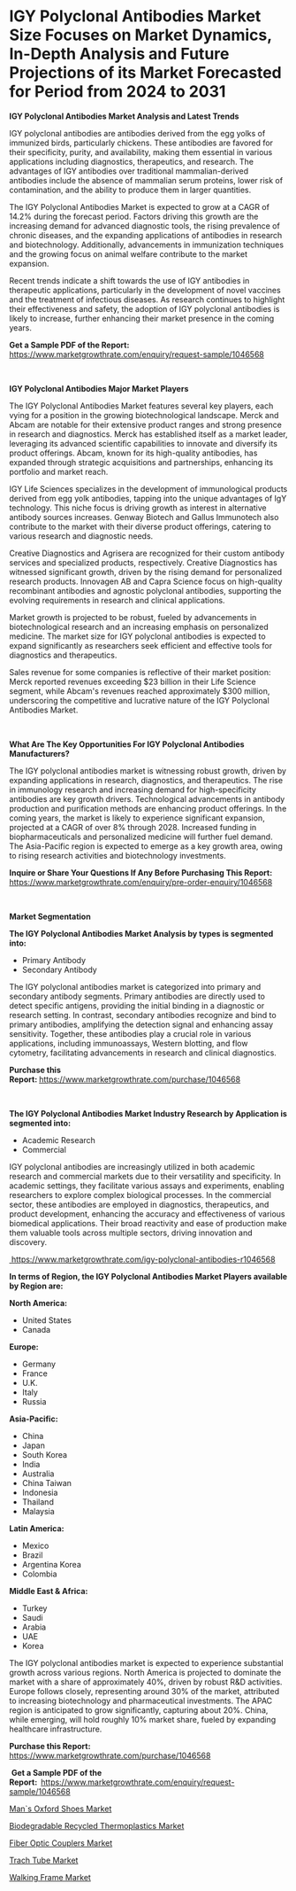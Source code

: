 <p><h1>IGY Polyclonal Antibodies Market Size Focuses on Market Dynamics, In-Depth Analysis and Future Projections of its Market Forecasted for Period from 2024 to 2031</h1></p><p><strong>IGY Polyclonal Antibodies Market Analysis and Latest Trends</strong></p>
<p><p>IGY polyclonal antibodies are antibodies derived from the egg yolks of immunized birds, particularly chickens. These antibodies are favored for their specificity, purity, and availability, making them essential in various applications including diagnostics, therapeutics, and research. The advantages of IGY antibodies over traditional mammalian-derived antibodies include the absence of mammalian serum proteins, lower risk of contamination, and the ability to produce them in larger quantities.</p><p>The IGY Polyclonal Antibodies Market is expected to grow at a CAGR of 14.2% during the forecast period. Factors driving this growth are the increasing demand for advanced diagnostic tools, the rising prevalence of chronic diseases, and the expanding applications of antibodies in research and biotechnology. Additionally, advancements in immunization techniques and the growing focus on animal welfare contribute to the market expansion.</p><p>Recent trends indicate a shift towards the use of IGY antibodies in therapeutic applications, particularly in the development of novel vaccines and the treatment of infectious diseases. As research continues to highlight their effectiveness and safety, the adoption of IGY polyclonal antibodies is likely to increase, further enhancing their market presence in the coming years.</p></p>
<p><strong>Get a Sample PDF of the Report:&nbsp;</strong> <a href="https://www.marketgrowthrate.com/enquiry/request-sample/1046568">https://www.marketgrowthrate.com/enquiry/request-sample/1046568</a></p>
<p>&nbsp;</p>
<p><strong>IGY Polyclonal Antibodies Major Market Players</strong></p>
<p><p>The IGY Polyclonal Antibodies Market features several key players, each vying for a position in the growing biotechnological landscape. Merck and Abcam are notable for their extensive product ranges and strong presence in research and diagnostics. Merck has established itself as a market leader, leveraging its advanced scientific capabilities to innovate and diversify its product offerings. Abcam, known for its high-quality antibodies, has expanded through strategic acquisitions and partnerships, enhancing its portfolio and market reach.</p><p>IGY Life Sciences specializes in the development of immunological products derived from egg yolk antibodies, tapping into the unique advantages of IgY technology. This niche focus is driving growth as interest in alternative antibody sources increases. Genway Biotech and Gallus Immunotech also contribute to the market with their diverse product offerings, catering to various research and diagnostic needs.</p><p>Creative Diagnostics and Agrisera are recognized for their custom antibody services and specialized products, respectively. Creative Diagnostics has witnessed significant growth, driven by the rising demand for personalized research products. Innovagen AB and Capra Science focus on high-quality recombinant antibodies and agnostic polyclonal antibodies, supporting the evolving requirements in research and clinical applications.</p><p>Market growth is projected to be robust, fueled by advancements in biotechnological research and an increasing emphasis on personalized medicine. The market size for IGY polyclonal antibodies is expected to expand significantly as researchers seek efficient and effective tools for diagnostics and therapeutics. </p><p>Sales revenue for some companies is reflective of their market position: Merck reported revenues exceeding $23 billion in their Life Science segment, while Abcam's revenues reached approximately $300 million, underscoring the competitive and lucrative nature of the IGY Polyclonal Antibodies Market.</p></p>
<p>&nbsp;</p>
<p><strong>What Are The Key Opportunities For IGY Polyclonal Antibodies Manufacturers?</strong></p>
<p><p>The IGY polyclonal antibodies market is witnessing robust growth, driven by expanding applications in research, diagnostics, and therapeutics. The rise in immunology research and increasing demand for high-specificity antibodies are key growth drivers. Technological advancements in antibody production and purification methods are enhancing product offerings. In the coming years, the market is likely to experience significant expansion, projected at a CAGR of over 8% through 2028. Increased funding in biopharmaceuticals and personalized medicine will further fuel demand. The Asia-Pacific region is expected to emerge as a key growth area, owing to rising research activities and biotechnology investments.</p></p>
<p><strong>Inquire or Share Your Questions If Any Before Purchasing This Report:</strong> <a href="https://www.marketgrowthrate.com/enquiry/pre-order-enquiry/1046568">https://www.marketgrowthrate.com/enquiry/pre-order-enquiry/1046568</a></p>
<p>&nbsp;</p>
<p><strong>Market Segmentation</strong></p>
<p><strong>The IGY Polyclonal Antibodies Market Analysis by types is segmented into:</strong></p>
<p><ul><li>Primary Antibody</li><li>Secondary Antibody</li></ul></p>
<p><p>The IGY polyclonal antibodies market is categorized into primary and secondary antibody segments. Primary antibodies are directly used to detect specific antigens, providing the initial binding in a diagnostic or research setting. In contrast, secondary antibodies recognize and bind to primary antibodies, amplifying the detection signal and enhancing assay sensitivity. Together, these antibodies play a crucial role in various applications, including immunoassays, Western blotting, and flow cytometry, facilitating advancements in research and clinical diagnostics.</p></p>
<p><strong>Purchase this Report:&nbsp;</strong><a href="https://www.marketgrowthrate.com/purchase/1046568">https://www.marketgrowthrate.com/purchase/1046568</a></p>
<p>&nbsp;</p>
<p><strong>The IGY Polyclonal Antibodies Market Industry Research by Application is segmented into:</strong></p>
<p><ul><li>Academic Research</li><li>Commercial</li></ul></p>
<p><p>IGY polyclonal antibodies are increasingly utilized in both academic research and commercial markets due to their versatility and specificity. In academic settings, they facilitate various assays and experiments, enabling researchers to explore complex biological processes. In the commercial sector, these antibodies are employed in diagnostics, therapeutics, and product development, enhancing the accuracy and effectiveness of various biomedical applications. Their broad reactivity and ease of production make them valuable tools across multiple sectors, driving innovation and discovery.</p></p>
<p><a href="https://www.marketgrowthrate.com/igy-polyclonal-antibodies-r1046568">&nbsp;https://www.marketgrowthrate.com/igy-polyclonal-antibodies-r1046568</a></p>
<p><strong>In terms of Region, the IGY Polyclonal Antibodies Market Players available by Region are:</strong></p>
<p>
    <p> <strong> North America: </strong>
        <ul>
            <li>United States</li>
            <li>Canada</li>
        </ul>
        </p> 
    <p> <strong> Europe: </strong>
        <ul>
            <li>Germany</li>
            <li>France</li>
            <li>U.K.</li>
            <li>Italy</li>
            <li>Russia</li>
        </ul>
        </p> 
    <p> <strong> Asia-Pacific: </strong>
        <ul>
            <li>China</li>
            <li>Japan</li>
            <li>South Korea</li>
            <li>India</li>
            <li>Australia</li>
            <li>China Taiwan</li>
            <li>Indonesia</li>
            <li>Thailand</li>
            <li>Malaysia</li>
        </ul>
        </p> 
    <p> <strong> Latin America: </strong>
        <ul>
            <li>Mexico</li>
            <li>Brazil</li>
            <li>Argentina Korea</li>
            <li>Colombia</li>
        </ul>
        </p> 
    <p> <strong> Middle East & Africa: </strong>
        <ul>
            <li>Turkey</li>
            <li>Saudi</li>
            <li>Arabia</li>
            <li>UAE</li>
            <li>Korea</li>
        </ul>
    </p>
    </p>
<p><p>The IGY polyclonal antibodies market is expected to experience substantial growth across various regions. North America is projected to dominate the market with a share of approximately 40%, driven by robust R&D activities. Europe follows closely, representing around 30% of the market, attributed to increasing biotechnology and pharmaceutical investments. The APAC region is anticipated to grow significantly, capturing about 20%. China, while emerging, will hold roughly 10% market share, fueled by expanding healthcare infrastructure.</p></p>
<p><strong>Purchase this Report: </strong><a href="https://www.marketgrowthrate.com/purchase/1046568">https://www.marketgrowthrate.com/purchase/1046568</a></p>
<p>&nbsp;<strong>Get a Sample PDF of the Report:&nbsp;&nbsp;</strong><a href="https://www.marketgrowthrate.com/enquiry/request-sample/1046568">https://www.marketgrowthrate.com/enquiry/request-sample/1046568</a></p>
<p><strong></strong></p>
<p><p><a href="https://issuu.com/reportprime-2/docs/mans-oxford-shoes-market-size-2030._7b2904c7fd476e">Man`s Oxford Shoes Market</a></p><p><a href="https://medium.com/@mckinleyroach43/global-biodegradable-recycled-thermoplastics-industry-analysis-share-growth-trends-and-forecast-4450db37ce7d?postPublishedType=repub">Biodegradable Recycled Thermoplastics Market</a></p><p><a href="https://issuu.com/reportprime-2/docs/fiber-optic-couplers-market-size-20_ca79d4fd8feb79">Fiber Optic Couplers Market</a></p><p><a href="https://www.linkedin.com/pulse/how-regions-adapting-trach-tube-market-global-trends-overview-90cpc">Trach Tube Market</a></p><p><a href="https://www.linkedin.com/pulse/walking-frame-market-forecast-global-trends-analysis-from-2024-gvhuc">Walking Frame Market</a></p></p>